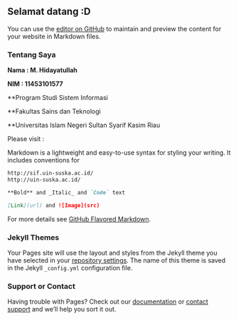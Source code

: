 ## Selamat datang :D

You can use the [editor on GitHub](https://github.com/dayatpasla/ocu/edit/master/README.md) to maintain and preview the content for your website in Markdown files.

### Tentang Saya

**Nama  : M. Hidayatullah**

**NIM   : 11453101577**

**Program Studi Sistem Informasi

**Fakultas Sains dan Teknologi

**Universitas Islam Negeri Sultan Syarif Kasim Riau

Please visit :


Markdown is a lightweight and easy-to-use syntax for styling your writing. It includes conventions for

```markdown
http://sif.uin-suska.ac.id/
http://uin-suska.ac.id/

**Bold** and _Italic_ and `Code` text

[Link](url) and ![Image](src)
```

For more details see [GitHub Flavored Markdown](https://guides.github.com/features/mastering-markdown/).

### Jekyll Themes

Your Pages site will use the layout and styles from the Jekyll theme you have selected in your [repository settings](https://github.com/dayatpasla/ocu/settings). The name of this theme is saved in the Jekyll `_config.yml` configuration file.

### Support or Contact

Having trouble with Pages? Check out our [documentation](https://help.github.com/categories/github-pages-basics/) or [contact support](https://github.com/contact) and we’ll help you sort it out.
